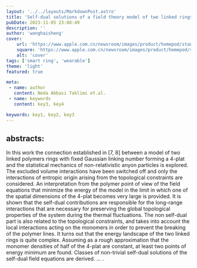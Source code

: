 ```yaml
---
layout: '../../layouts/MarkdownPost.astro'
title: 'Self-dual solutions of a field theory model of two linked rings'
pubDate: 2023-11-05 23:08:49
description: ''
author: 'wanghaisheng'
cover:
    url: 'https://www.apple.com.cn/newsroom/images/product/homepod/standard/Apple-HomePod-hero-230118_big.jpg.large_2x.jpg'
    square: 'https://www.apple.com.cn/newsroom/images/product/homepod/standard/Apple-HomePod-hero-230118_big.jpg.large_2x.jpg'
    alt: 'cover'
tags: ['smart ring', 'wearable'] 
theme: 'light'
featured: true

meta:
 - name: author
   content: Neda Abbasi Taklimi et.al.
 - name: keywords
   content: key3, key4

keywords: key1, key2, key3
---
```


## abstracts:
In this work the connection established in [7, 8] between a model of two linked polymers rings with fixed Gaussian linking number forming a 4-plat and the statistical mechanics of non-relativistic anyon particles is explored. The excluded volume interactions have been switched off and only the interactions of entropic origin arising from the topological constraints are considered. An interpretation from the polymer point of view of the field equations that minimize the energy of the model in the limit in which one of the spatial dimensions of the 4-plat becomes very large is provided. It is shown that the self-dual contributions are responsible for the long-range interactions that are necessary for preserving the global topological properties of the system during the thermal fluctuations. The non self-dual part is also related to the topological constraints, and takes into account the local interactions acting on the monomers in order to prevent the breaking of the polymer lines. It turns out that the energy landscape of the two linked rings is quite complex. Assuming as a rough approximation that the monomer densities of half of the 4-plat are constant, at least two points of energy minimum are found. Classes of non-trivial self-dual solutions of the self-dual field equations are derived. ... .
